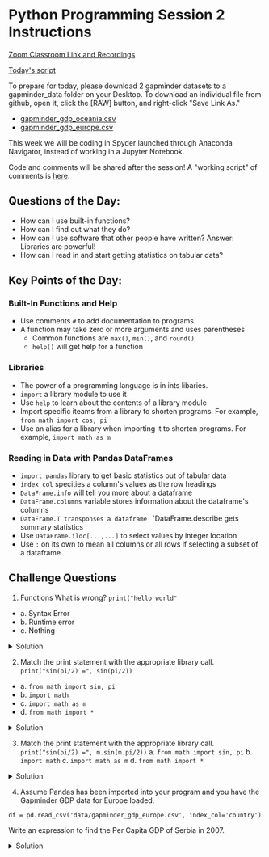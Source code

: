 # Python Programming Session 2 Instructions

[Zoom Classroom Link and Recordings](https://docs.google.com/document/d/18TwHdTBUU34PNF8Vz2YYWbmME4tS3NS7Ugu5NjaMmBo/edit?usp=sharing)

[Today's script](https://github.com/DeisData/python/blob/master/python-session2.py)


To prepare for today, please download 2 gapminder datasets to a gapminder_data folder on your Desktop. 
To download an individual file from github, open it, click the [RAW] button, and right-click "Save Link As."
- [gapminder_gdp_oceania.csv](https://github.com/DeisData/python/blob/master/gapminder_gdp_oceania.csv)
- [gapminder_gdp_europe.csv](https://github.com/DeisData/python/blob/master/gapminder_gdp_europe.csv)
 
This week we will be coding in Spyder launched through Anaconda Navigator, instead of working in a Jupyter Notebook.

Code and comments will be shared after the session!  A "working script" of comments is [here](https://github.com/DeisData/python/blob/master/python-working2.py).

## Questions of the Day:
- How can I use built-in functions?
- How can I find out what they do?
- How can I use software that other people have written?  Answer: Libraries are powerful!
- How can I read in and start getting statistics on tabular data?

## Key Points of the Day:
### Built-In Functions and Help
- Use comments `#` to add documentation to programs.
- A function may take zero or more arguments and uses parentheses
  - Common functions are `max()`, `min()`, and `round()`
  - `help()` will get help for a function
  
### Libraries
- The power of a programming language is in ints libaries.
- `import` a library module to use it
- Use `help` to learn about the contents of a library module
- Import specific iteams from a library to shorten programs. For example, `from math import cos, pi`
- Use an alias for a library when importing it to shorten programs. For example, `import math as m`

### Reading in Data with Pandas DataFrames
- `import pandas` library to get basic statistics out of tabular data
- `index_col` specities a column's values as the row headings
- `DataFrame.info` will tell you more about a dataframe
- `DataFrame.columns` variable stores information about the dataframe's columns
- `DataFrame.T transponses a dataframe
` `DataFrame.describe gets summary statistics
- Use `DataFrame.iloc[...,...]` to select values by integer location
- Use `:` on its own to mean all columns or all rows if selecting a subset of a dataframe



## Challenge Questions
1. Functions
What is wrong?
`print("hello world"`
- a. Syntax Error
- b. Runtime error
- c. Nothing

<details><summary>Solution</summary>
Syntax Error - we forget to close the parentheses for the `print()` function.
</details>

2.  Match the print statement with the appropriate library call.
`print("sin(pi/2) =", sin(pi/2))`
- a. `from math import sin, pi`
- b. `import math`
- c. `import math as m`
- d. `from math import *`

<details><summary>Solution</summary>
Library calls a and d. 
In order to directly refer to sin and pi without the library name as prefix, you need to use the from ... import ... statement. 
Whereas library call a. specifically imports the two functions sin and pi, library call d. imports all functions in the math module.
</details>

3.  Match the print statement with the appropriate library call.
`print("sin(pi/2) =", m.sin(m.pi/2))`
a. `from math import sin, pi`
b. `import math`
c. `import math as m`
d. `from math import *`

<details><summary>Solution</summary>
Library call c. 
Here sin and pi are referred to with a shortened library name m instead of math. 
Library call c. does exactly that using the import ... as ... syntax - 
it creates an alias for math in the form of the shortened name m.
</details>


4. Assume Pandas has been imported into your program and you have the Gapminder GDP data for Europe loaded.
```import pandas as pd
df = pd.read_csv('data/gapminder_gdp_europe.csv', index_col='country')
```
Write an expression to find the Per Capita GDP of Serbia in 2007.

<details>
<summary>Solution</summary>

print(df.loc['Serbia', 'gdpPercap_2007'])

</details>



 
